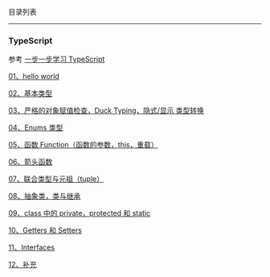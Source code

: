 目录列表

----

### TypeScript

参考 [一步一步学习 TypeScript](http://blog.csdn.net/wq_static/article/category/6010971)

[01、hello world](https://github.com/hanekaoru/WebLearningNotes/blob/master/typeScript/note/一步一步学习TypeScript/01.md)

[02、基本类型](https://github.com/hanekaoru/WebLearningNotes/blob/master/typeScript/note/一步一步学习TypeScript/02.md)

[03、严格的对象赋值检查，Duck Typing，隐式/显示 类型转换](https://github.com/hanekaoru/WebLearningNotes/blob/master/typeScript/note/一步一步学习TypeScript/03.md)

[04、Enums 类型](https://github.com/hanekaoru/WebLearningNotes/blob/master/typeScript/note/一步一步学习TypeScript/04.md)

[05、函数 Function（函数的参数，this，重载）](https://github.com/hanekaoru/WebLearningNotes/blob/master/typeScript/note/一步一步学习TypeScript/05.md)

[06、箭头函数](https://github.com/hanekaoru/WebLearningNotes/blob/master/typeScript/note/一步一步学习TypeScript/06.md)

[07、联合类型与元祖（tuple）](https://github.com/hanekaoru/WebLearningNotes/blob/master/typeScript/note/一步一步学习TypeScript/07.md)

[08、抽象类，类与继承](https://github.com/hanekaoru/WebLearningNotes/blob/master/typeScript/note/一步一步学习TypeScript/08.md)

[09、class 中的 private，protected 和 static](https://github.com/hanekaoru/WebLearningNotes/blob/master/typeScript/note/一步一步学习TypeScript/09.md)

[10、Getters 和 Setters](https://github.com/hanekaoru/WebLearningNotes/blob/master/typeScript/note/一步一步学习TypeScript/10.md)

[11、Interfaces](https://github.com/hanekaoru/WebLearningNotes/blob/master/typeScript/note/一步一步学习TypeScript/11.md)

[12、补充](https://github.com/hanekaoru/WebLearningNotes/blob/master/typeScript/note/一步一步学习TypeScript/12.md)
